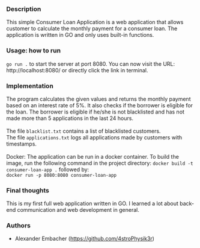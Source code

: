 ### Description
This simple Consumer Loan Application is a web application that allows customer to calculate the monthly payment for a consumer loan. The application is written in GO and only uses built-in functions.

### Usage: how to run
```go run .``` to start the server at port 8080.
You can now visit the URL: http://localhost:8080/ or directly click the link in terminal.

### Implementation
The program calculates the given values and returns the monthly payment based on an interest rate of 5%. It also checks if the borrower is eligible for the loan. The borrower is eligible if he/she is not blacklisted and has not made more than 5 applications in the last 24 hours.
<br><br>
The file ``blacklist.txt`` contains a list of blacklisted customers.<br>
The file ``applications.txt`` logs all applications made by customers with timestamps.
<br><br>
Docker: The application can be run in a docker container. To build the image, run the following command in the project directory:
```docker build -t consumer-loan-app .```
followed by:<br>
```docker run -p 8080:8080 consumer-loan-app```

### Final thoughts
This is my first full web application written in GO. I learned a lot about back-end communication and web development in general.

### Authors
- Alexander Embacher (https://github.com/4stroPhysik3r)